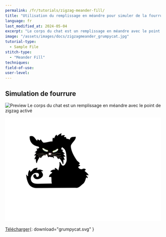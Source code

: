 ```yaml
---
permalink: /fr/tutorials/zigzag-meander-fill/
title: "Utilisation du remplissage en méandre pour simuler de la fourrure"
language: fr
last_modified_at: 2024-05-04
excerpt: "Le corps du chat est un remplissage en méandre avec le point de zigzag activé"
image: "/assets/images/docs/zigzagmeander_grumpycat.jpg"
tutorial-type:
  - Sample File
stitch-type:
  - "Meander Fill"
techniques:
field-of-use:
user-level:
---
```


## Simulation de fourrure

![Preview](/assets/images/docs/zigzagmeander_grumpycat.jpg)
Le corps du chat est un remplissage en méandre avec le point de zigzag activé


![SVG](assets/images/tutorials/zigzag-meander-fill/grumpycat.svg)



[Télécharger](/assets/images/tutorials/samples/grumpycat.svg){: download="grumpycat.svg" }
